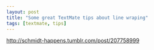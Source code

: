```yaml
---
layout: post
title: "Some great TextMate tips about line wraping"
tags: [textmate, tips]
---
```


http://schmidt-happens.tumblr.com/post/207758999